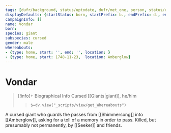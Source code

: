 ```yaml
---
tags: [dufr/background, status/uptodate, dufr/met_one, person, status/unknown]
displayDefaults: {startStatus: born, startPrefix: b., endPrefix: d., endStatus: died}
campaignInfo: []
name: Vondar
born:
species: giant
subspecies: cursed
gender: male
whereabouts:
- {type: home, start: '', end: '', location: }
- {type: home, start: 1748-11-23,  location: Amberglow}
---
```

# Vondar
>[!info]+ Biographical Info
> Cursed [[Giants|giant]], he/him
>> `$=dv.view("_scripts/view/get_Whereabouts")`

A cursed giant who guards the passes from [[Shimmersong]] into [[Amberglow]], asking for a toll of a memory in order to pass. Killed, but presumably not permanently, by [[Seeker]] and friends.